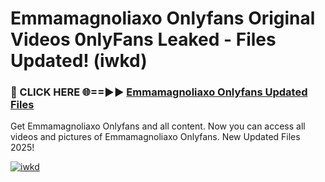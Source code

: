 # Emmamagnoliaxo Onlyfans Original Videos 0nlyFans Leaked - Files Updated! (iwkd)

<h3>🔴 CLICK HERE 🌐==►► <a href="https://tinyurl.com/2m67pmp6" rel="nofollow">Emmamagnoliaxo Onlyfans Updated Files</a></h3>

Get Emmamagnoliaxo Onlyfans and all content. Now you can access all videos and pictures of Emmamagnoliaxo Onlyfans. New Updated Files 2025!

[![iwkd](https://i.imgur.com/H4QAA4z.gif)](https://tinyurl.com/2m67pmp6)
